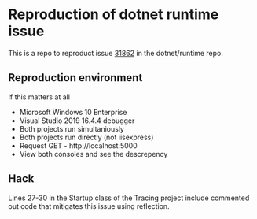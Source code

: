 # Reproduction of dotnet runtime issue

This is a repo to reproduct issue [31862](https://github.com/dotnet/runtime/issues/31862) in the dotnet/runtime repo. 

## Reproduction environment

If this matters at all

* Microsoft Windows 10 Enterprise
* Visual Studio 2019 16.4.4 debugger
* Both projects run simultaniously
* Both projects run directly (not iisexpress)
* Request GET - http://localhost:5000
* View both consoles and see the descrepency

## Hack

Lines 27-30 in the Startup class of the Tracing project include commented out code that mitigates this issue using reflection.